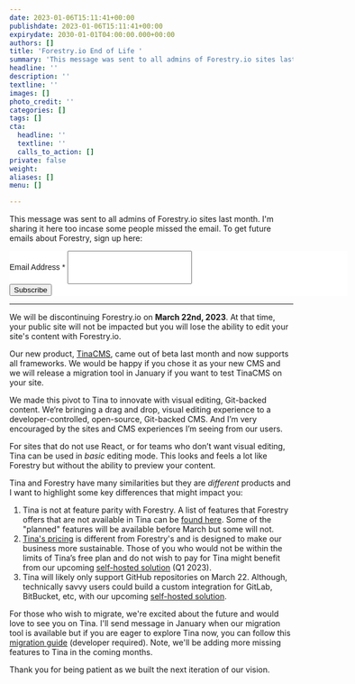 ```yaml
---
date: 2023-01-06T15:11:41+00:00
publishdate: 2023-01-06T15:11:41+00:00
expirydate: 2030-01-01T04:00:00.000+00:00
authors: []
title: 'Forestry.io End of Life '
summary: 'This message was sent to all admins of Forestry.io sites last month. I’m sharing it here too incase some people missed the email.'
headline: ''
description: ''
textline: ''
images: []
photo_credit: ''
categories: []
tags: []
cta:
  headline: ''
  textline: ''
  calls_to_action: []
private: false
weight: 
aliases: []
menu: []

---
```

This message was sent to all admins of Forestry.io sites last month. I'm sharing it here too incase some people missed the email.  To get future emails about Forestry, sign up here:
<!-- Begin Mailchimp Signup Form -->
<link href="//cdn-images.mailchimp.com/embedcode/classic-071822.css" rel="stylesheet" type="text/css">
<style type="text/css">
	#mc_embed_signup{background:#fff; clear:left; font:14px Helvetica,Arial,sans-serif;  width:600px;}
	/* Add your own Mailchimp form style overrides in your site stylesheet or in this style block.
	   We recommend moving this block and the preceding CSS link to the HEAD of your HTML file. */
</style>
<div id="mc_embed_signup">
    <form action="https://forestry.us20.list-manage.com/subscribe/post?u=1fea337bee20e7270d025ea8a&amp;id=ca845907f7&amp;f_id=00f3c0e6f0" method="post" id="mc-embedded-subscribe-form" name="mc-embedded-subscribe-form" class="validate" target="_blank" novalidate>
        <div id="mc_embed_signup_scroll">
<div class="mc-field-group">
	<label for="mce-EMAIL">Email Address  <span class="asterisk">*</span>
</label>
	<input style="padding:20px;" type="email" value="" name="EMAIL" class="required email" id="mce-EMAIL" required>
	<span id="mce-EMAIL-HELPERTEXT" class="helper_text"></span>
</div>
	<div id="mce-responses" class="clear">
		<div class="response" id="mce-error-response" style="display:none"></div>
		<div class="response" id="mce-success-response" style="display:none"></div>
	</div>    <!-- real people should not fill this in and expect good things - do not remove this or risk form bot signups-->
    <div style="position: absolute; left: -5000px;" aria-hidden="true"><input type="text" name="b_1fea337bee20e7270d025ea8a_ca845907f7" tabindex="-1" value=""></div>
    <div class="clear"><input type="submit" value="Subscribe" name="subscribe" id="mc-embedded-subscribe" class="button"></div>
    </div>
</form>
</div>
<script type='text/javascript' src='//s3.amazonaws.com/downloads.mailchimp.com/js/mc-validate.js'></script><script type='text/javascript'>(function($) {window.fnames = new Array(); window.ftypes = new Array();fnames[0]='EMAIL';ftypes[0]='email';fnames[1]='FNAME';ftypes[1]='text';fnames[2]='LNAME';ftypes[2]='text';fnames[3]='ADDRESS';ftypes[3]='address';fnames[4]='PHONE';ftypes[4]='phone';fnames[5]='MMERGE5';ftypes[5]='text';}(jQuery));var $mcj = jQuery.noConflict(true);</script>
<!--End mc_embed_signup-->

***

We will be discontinuing Forestry.io on **March 22nd, 2023**. At that time, your public site will not be impacted but you will lose the ability to edit your site's content with Forestry.io.

Our new product, [TinaCMS](https://tina.io?utm_source=forestry&utm_medium=banner&utm_campaign=forestryio-eol-post&utm_id=1 "Markdown CMS: TinaCMS"), came out of beta last month and now supports all frameworks. We would be happy if you chose it as your new CMS and we will release a migration tool in January if you want to test TinaCMS on your site.

We made this pivot to Tina to innovate with visual editing, Git-backed content. We‘re bringing a drag and drop, visual editing experience to a developer-controlled, open-source, Git-backed CMS. And I’m very encouraged by the sites and CMS experiences I’m seeing from our users.

For sites that do not use React, or for teams who don’t want visual editing, Tina can be used in _basic_ editing mode. This looks and feels a lot like Forestry but without the ability to preview your content.

Tina and Forestry have many similarities but they are _different_ products and I want to highlight some key differences that might impact you:

1. Tina is not at feature parity with Forestry. A list of features that Forestry offers that are not available in Tina can be [found here](https://forestry.us20.list-manage.com/track/click?u=1fea337bee20e7270d025ea8a&id=9b9f65c69e&e=d5d22ea185). Some of the "planned" features will be available before March but some will not.
2. [Tina's pricing](https://forestry.us20.list-manage.com/track/click?u=1fea337bee20e7270d025ea8a&id=7ba07f4f34&e=d5d22ea185) is different from Forestry's and is designed to make our business more sustainable. Those of you who would not be within the limits of Tina’s free plan and do not wish to pay for Tina might benefit from our upcoming [self-hosted solution](https://forestry.us20.list-manage.com/track/click?u=1fea337bee20e7270d025ea8a&id=93644d3ede&e=d5d22ea185) (Q1 2023).
3. Tina will likely only support GitHub repositories on March 22. Although, technically savvy users could build a custom integration for GitLab, BitBucket, etc, with our upcoming [self-hosted solution](https://forestry.us20.list-manage.com/track/click?u=1fea337bee20e7270d025ea8a&id=824bbc6cad&e=d5d22ea185).

For those who wish to migrate, we're excited about the future and would love to see you on Tina. I'll send message in January when our migration tool is available but if you are eager to explore Tina now, you can follow this [migration guide](https://forestry.us20.list-manage.com/track/click?u=1fea337bee20e7270d025ea8a&id=e910d45dcd&e=d5d22ea185) (developer required). Note, we'll be adding more missing features to Tina in the coming months.

Thank you for being patient as we built the next iteration of our vision.

